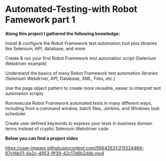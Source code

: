 # Automated-Testing-with Robot Famework part 1

**Along this project I gathered the following knowledge:**


Install & configure the Robot Framework test automation tool plus libraries like Selenium, API, database, and more

Create & run your first Robot Framework test automation script (Selenium Webdriver example)

Understand the basics of many Robot Framework test automation libraries (Selenium Webdriver, API, Database, XML, Files, etc.)

Use the page object pattern to create more reusable, easier to interpret test automation scripts

Run/execute Robot Framework automated tests in many different ways, including from a command window, batch files, Jenkins, and Windows task scheduler

Create user defined keywords to express your tests in business domain terms instead of cryptic Selenium Webdriver code



**Below you can find a project video**

https://user-images.githubusercontent.com/95642631/215524464-87cf4b01-4a2c-4953-9f39-42c17d6b2dde.mp4



 

